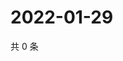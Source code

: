 # 2022-01-29

共 0 条

<!-- BEGIN WEIBO -->
<!-- 最后更新时间 Sat Jan 29 2022 22:12:15 GMT+0800 (China Standard Time) -->

<!-- END WEIBO -->
